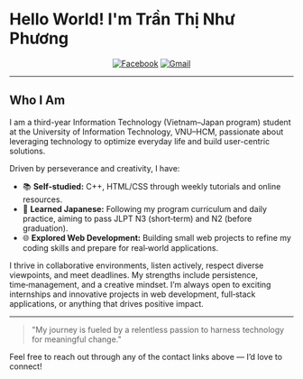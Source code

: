 # [](https://user-images.githubusercontent.com/18350557/176309783-0785949b-9127-417c-8b55-ab5a4333674e.gif)Hello World! I'm Trần Thị Như Phương

<p align="center">
  <p align="center">
  <a href="https://www.facebook.com/nhuphuong.tran.04/"><img src="https://img.shields.io/badge/Facebook-TrầnThịNhưPhương-1877F2?logo=facebook" alt="Facebook" /></a>
  <a href="mailto:nhuphuongtran04@gmail.com"><img src="https://img.shields.io/badge/Gmail-nhuphuongtran04@gmail.com-D14836?logo=gmail" alt="Gmail" /></a>
</p>

</p>

---

## Who I Am

I am a third-year Information Technology (Vietnam–Japan program) student at the University of Information Technology, VNU–HCM, passionate about leveraging technology to optimize everyday life and build user-centric solutions.

Driven by perseverance and creativity, I have:

- 📚 **Self‑studied:** C++, HTML/CSS through weekly tutorials and online resources.
- 🗾 **Learned Japanese:** Following my program curriculum and daily practice, aiming to pass JLPT N3 (short‑term) and N2 (before graduation).
- 🌐 **Explored Web Development:** Building small web projects to refine my coding skills and prepare for real‑world applications.

I thrive in collaborative environments, listen actively, respect diverse viewpoints, and meet deadlines. My strengths include persistence, time‑management, and a creative mindset. I’m always open to exciting internships and innovative projects in web development, full‑stack applications, or anything that drives positive impact.

---

> "My journey is fueled by a relentless passion to harness technology for meaningful change."

Feel free to reach out through any of the contact links above — I’d love to connect!

